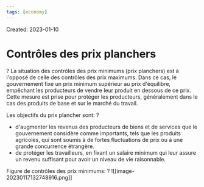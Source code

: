 ```yaml
---
tags: [economy] 
---
```

Created: 2023-01-10

# Contrôles des prix planchers
?
La situation des contrôles des prix minimums (prix planchers) est à l'opposé de celle des contrôles des prix maximums. Dans ce cas, le gouvernement fixe un prix minimum supérieur au prix d'équilibre, empêchant les producteurs de vendre leur produit en dessous de ce prix. Cette mesure est prise pour protéger les producteurs, généralement dans le cas des produits de base et sur le marché du travail.
<!--SR:!2023-02-04,16,230-->

Les objectifs du prix plancher sont:
?
- d'augmenter les revenus des producteurs de biens et de services que le gouvernement considère comme importants, tels que les produits agricoles, qui sont soumis à de fortes fluctuations de prix ou à une grande concurrence étrangère.
- de protéger les travailleurs, en fixant un salaire minimum qui leur assure un revenu suffisant pour avoir un niveau de vie raisonnable.
<!--SR:!2023-01-24,4,228-->


Figure de contrôles des prix minimums:
?
![[image-20230117132748916.png]]
<!--SR:!2023-01-24,5,248-->




